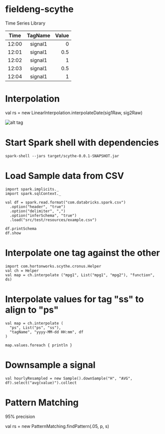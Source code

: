 # fieldeng-scythe
Time Series Library


| Time      | TagName     | Value |
| ----------|:-----------:| -----:|
| 12:00     | signal1 	  | 0     |
| 12:01     | signal1     | 0.5   |
| 12:02 	| signal1     | 1     |
| 12:03		| signal1	  | 0.5   |
| 12:04		| signal1	  | 1     |	


# Interpolation

val rs = new LinearInterpolation.interpolateDate(sig1Raw, sig2Raw)


![alt tag](https://github.com/hortonworks/fieldeng-scythe/blob/master/linear-tables.png)

# Start Spark shell with dependencies
```
spark-shell --jars target/scythe-0.0.1-SNAPSHOT.jar
```

# Load Sample data from CSV
```
import spark.implicits._
import spark.sqlContext._

val df = spark.read.format("com.databricks.spark.csv")
  .option("header", "true")
  .option("delimiter", ",")
  .option("inferSchema", "true")
  .load("src/test/resources/example.csv")

df.printSchema
df.show
```

# Interpolate one tag against the other
```
import com.hortonworks.scythe.cronus.Helper
val ch = Helper
val map = ch.interpolate ("mpg1", List("mpg1", "mpg2"), "function", ds)
```

# Interpolate values for tag "ss" to align to "ps"
```
val map = ch.interpolate (
  "ps", List("ps", "ss"), 
  "tagName", "yyyy-MM-dd HH:mm", df
)
    
map.values.foreach { println }
```

# Downsample a signal
```
val hourlyResampled = new Sample().downSample("H", "AVG", df).select("avg(value)").collect
```

# Pattern Matching
95% precision

val rs = new PatternMatching.findPattern(.05, p, s)
